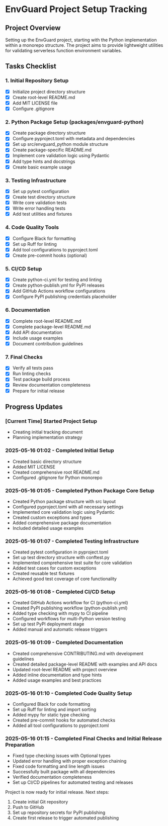 # EnvGuard Project Setup Tracking

## Project Overview
Setting up the EnvGuard project, starting with the Python implementation within a monorepo structure. The project aims to provide lightweight utilities for validating serverless function environment variables.

## Tasks Checklist

### 1. Initial Repository Setup
- [x] Initialize project directory structure
- [x] Create root-level README.md
- [x] Add MIT LICENSE file
- [x] Configure .gitignore

### 2. Python Package Setup (packages/envguard-python)
- [x] Create package directory structure
- [x] Configure pyproject.toml with metadata and dependencies
- [x] Set up src/envguard_python module structure
- [x] Create package-specific README.md
- [x] Implement core validation logic using Pydantic
- [x] Add type hints and docstrings
- [x] Create basic example usage

### 3. Testing Infrastructure
- [x] Set up pytest configuration
- [x] Create test directory structure
- [x] Write core validation tests
- [x] Write error handling tests
- [x] Add test utilities and fixtures

### 4. Code Quality Tools
- [x] Configure Black for formatting
- [x] Set up Ruff for linting
- [x] Add tool configurations to pyproject.toml
- [x] Create pre-commit hooks (optional)

### 5. CI/CD Setup
- [x] Create python-ci.yml for testing and linting
- [x] Create python-publish.yml for PyPI releases
- [x] Add GitHub Actions workflow configurations
- [x] Configure PyPI publishing credentials placeholder

### 6. Documentation
- [x] Complete root-level README.md
- [x] Complete package-level README.md
- [x] Add API documentation
- [x] Include usage examples
- [x] Document contribution guidelines

### 7. Final Checks
- [x] Verify all tests pass
- [x] Run linting checks
- [x] Test package build process
- [x] Review documentation completeness
- [x] Prepare for initial release

## Progress Updates

### [Current Time] Started Project Setup
- Creating initial tracking document
- Planning implementation strategy

### 2025-05-16 01:02 - Completed Initial Setup
- Created basic directory structure
- Added MIT LICENSE
- Created comprehensive root README.md
- Configured .gitignore for Python monorepo

### 2025-05-16 01:05 - Completed Python Package Core Setup
- Created Python package structure with src layout
- Configured pyproject.toml with all necessary settings
- Implemented core validation logic using Pydantic
- Created custom exceptions and types
- Added comprehensive package documentation
- Included detailed usage examples

### 2025-05-16 01:07 - Completed Testing Infrastructure
- Created pytest configuration in pyproject.toml
- Set up test directory structure with conftest.py
- Implemented comprehensive test suite for core validation
- Added test cases for custom exceptions
- Created reusable test fixtures
- Achieved good test coverage of core functionality

### 2025-05-16 01:08 - Completed CI/CD Setup
- Created GitHub Actions workflow for CI (python-ci.yml)
- Created PyPI publishing workflow (python-publish.yml)
- Added type checking with mypy to CI pipeline
- Configured workflows for multi-Python version testing
- Set up test PyPI deployment stage
- Added manual and automatic release triggers

### 2025-05-16 01:09 - Completed Documentation
- Created comprehensive CONTRIBUTING.md with development guidelines
- Created detailed package-level README with examples and API docs
- Updated root-level README with project overview
- Added inline documentation and type hints
- Added usage examples and best practices

### 2025-05-16 01:10 - Completed Code Quality Setup
- Configured Black for code formatting
- Set up Ruff for linting and import sorting
- Added mypy for static type checking
- Created pre-commit hooks for automated checks
- Added all tool configurations to pyproject.toml

### 2025-05-16 01:15 - Completed Final Checks and Initial Release Preparation
- Fixed type checking issues with Optional types
- Updated error handling with proper exception chaining
- Fixed code formatting and line length issues
- Successfully built package with all dependencies
- Verified documentation completeness
- Set up CI/CD pipelines for automated testing and releases

Project is now ready for initial release. Next steps:
1. Create initial Git repository
2. Push to GitHub
3. Set up repository secrets for PyPI publishing
4. Create first release to trigger automated publishing
